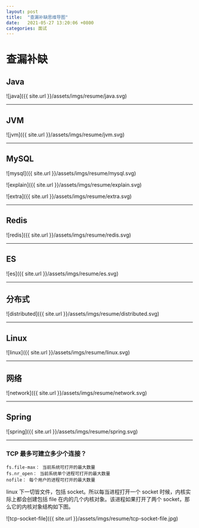 ```yaml
---
layout: post
title:  "查漏补缺思维导图"
date:   2021-05-27 13:20:06 +0800
categories: 面试
---
```



# 查漏补缺

## Java
![java]({{ site.url }}/assets/imgs/resume/java.svg)

---

## JVM

![jvm]({{ site.url }}/assets/imgs/resume/jvm.svg)


---

## MySQL


![mysql]({{ site.url }}/assets/imgs/resume/mysql.svg)


![explain]({{ site.url }}/assets/imgs/resume/explain.svg)

![extra]({{ site.url }}/assets/imgs/resume/extra.svg)

---

## Redis

![redis]({{ site.url }}/assets/imgs/resume/redis.svg)

---
## ES

![es]({{ site.url }}/assets/imgs/resume/es.svg)

---
## 分布式

![distributed]({{ site.url }}/assets/imgs/resume/distributed.svg)

---
## Linux
![linux]({{ site.url }}/assets/imgs/resume/linux.svg)

---

## 网络
![network]({{ site.url }}/assets/imgs/resume/network.svg)

---

## Spring

![spring]({{ site.url }}/assets/imgs/resume/spring.svg)



---

### TCP 最多可建立多少个连接？
```
fs.file-max： 当前系统可打开的最大数量
fs.nr_open： 当前系统单个进程可打开的最大数量
nofile： 每个用户的进程可打开的最大数量
```

linux 下一切皆文件，包括 socket。所以每当进程打开一个 socket 时候，内核实际上都会创建包括 file 在内的几个内核对象。该进程如果打开了两个 socket，那么它的内核对象结构如下图。

![tcp-socket-file]({{ site.url }}/assets/imgs/resume/tcp-socket-file.jpg)

